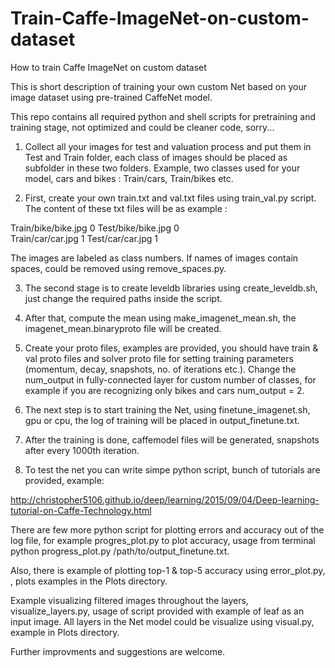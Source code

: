 # Train-Caffe-ImageNet-on-custom-dataset

How to train Caffe ImageNet on custom dataset

This is short description of training your own custom Net based on your image dataset using pre-trained CaffeNet model.

This repo contains all required python and shell scripts  for pretraining and training stage, not optimized and could be cleaner code, sorry...

1. Collect all your images for test and valuation process and put them in Test and Train folder, each class of images should  be placed as subfolder in these two folders. Example, two classes used for your model, cars and bikes : Train/cars, Train/bikes etc.

2. First, create your own train.txt and val.txt files using train_val.py script. The content of these txt files will be as example :

Train/bike/bike.jpg 0                    Test/bike/bike.jpg 0    
Train/car/car.jpg 1                      Test/car/car.jpg 1
	
The images are labeled as class numbers. If names of images contain spaces, could be removed using remove_spaces.py.

3. The second stage is to create leveldb libraries using create_leveldb.sh, just change the required paths inside the script.

4. After that, compute the mean using make_imagenet_mean.sh, the imagenet_mean.binaryproto file will be created.

5. Create your proto files, examples are provided, you should have train & val proto files and solver proto file for setting training parameters (momentum, decay, snapshots, no. of iterations etc.). Change the num_output in fully-connected layer for custom number of classes, for example if you are recognizing only bikes and cars num_output = 2.

6. The next step is to start training the Net, using finetune_imagenet.sh, gpu or cpu, the log of training will be placed in output_finetune.txt.

7. After the training is done, caffemodel files will be generated, snapshots after every 1000th iteration.

8. To test the net you can write simpe python script, bunch of tutorials are provided, example:

http://christopher5106.github.io/deep/learning/2015/09/04/Deep-learning-tutorial-on-Caffe-Technology.html

There are few more python script for plotting errors and accuracy out of the log file, for example progres_plot.py to plot accuracy, usage from terminal python progress_plot.py /path/to/output_finetune.txt.

Also, there is example of plotting top-1 & top-5 accuracy using error_plot.py, , plots examples in the Plots directory.

Example visualizing filtered images throughout the layers, visualize_layers.py, usage of script provided with example of leaf as an input image. All layers in the Net model could be visualize using visual.py, example in Plots directory.


Further improvments and suggestions are welcome.






